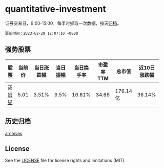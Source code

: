 # quantitative-investment

证券交易日，9:00-15:00，每半时抓取一次数据，按天[归档](archives)。

`更新时间：2023-02-20 12:07:10 +0800`

## 强势股票

|股票|当前价|当日涨跌幅|当日振幅|当日换手率|市盈率TTM|总市值|近10日涨跌幅|
|----|----|----|----|----|----|----|----|
|[汤姆猫](https://xueqiu.com/S/SZ300459)|5.01|3.51%|9.5%|16.81%|34.66|176.14亿|36.14%|

## 历史归档

[archives](archives)

## License

See the [LICENSE](LICENSE) file for license rights and limitations (MIT).